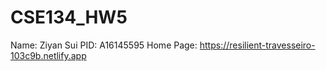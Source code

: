 # CSE134_HW5

Name: Ziyan Sui
PID: A16145595
Home Page: <https://resilient-travesseiro-103c9b.netlify.app>
